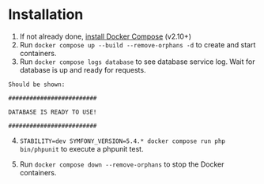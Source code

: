 # Installation

1. If not already done, [install Docker Compose](https://docs.docker.com/compose/install/) (v2.10+)
2. Run `docker compose up --build --remove-orphans -d` to create and start containers.
3. Run `docker compose logs database` to see database service log. Wait for database is up and ready for requests.

```
Should be shown:

#########################

DATABASE IS READY TO USE!

#########################
```


4. `STABILITY=dev SYMFONY_VERSION=5.4.* docker compose run php bin/phpunit` to execute a phpunit test.
 
5. Run `docker compose down --remove-orphans` to stop the Docker containers.
 

